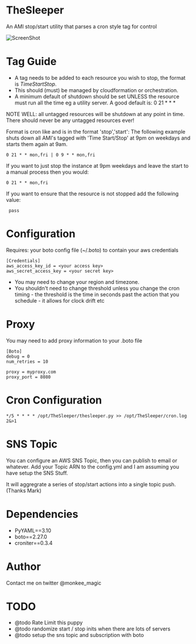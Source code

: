 TheSleeper
==========

An AMI stop/start utility that parses a cron style tag for control

![ScreenShot](https://raw.github.com/monk-ee/TheSleeper/master/images/sleeper.png)

Tag Guide
==========
 + A tag needs to be added to each resource you wish to stop, the format is *TimeStartStop*.
 + This should (must) be managed by cloudformation or orchestration.
 + A minimum default of shutdown should be set UNLESS the resource must run all the time eg a utility server. A good default is: 0 21 * * *


NOTE WELL: all untagged resources will be shutdown at any point in time. There should never be any untagged resources ever!

Format is cron like and is in the format 'stop','start': The following example shuts down all AMI's tagged with 'Time Start/Stop' at 9pm on weekdays and starts them again at 9am.

    0 21 * * mon,fri | 0 9 * * mon,fri



If you want to just stop the instance  at 9pm weekdays and leave the start to a manual process then you would:

    0 21 * * mon,fri

If you want to ensure that the resource is not stopped add the following value:

     pass

Configuration
==========
Requires: your boto config file (~/.boto) to contain your aws credentials

    [Credentials]
    aws_access_key_id = <your access key>
    aws_secret_access_key = <your secret key>

 + You may need to change your region and timezone.
 + You shouldn't need to change threshold unless you change the cron timing -
     the threshold is the time in seconds past the action that you schedule  - it allows for clock drift etc

Proxy
==========
You may need to add proxy information to your .boto file

    [Boto]
    debug = 0
    num_retries = 10

    proxy = myproxy.com
    proxy_port = 8080


Cron Configuration
==========

    */5 * * * * /opt/TheSleeper/thesleeper.py >> /opt/TheSleeper/cron.log 2&>1

SNS Topic
==========
You can configure an AWS SNS Topic, then you can publish to email or whatever.
Add your Topic ARN to the config.yml and I am assuming you have setup the SNS Stuff.

It will aggregrate a series of stop/start actions into a single topic push. (Thanks Mark)


Dependencies
==========
 + PyYAML==3.10
 + boto==2.27.0
 + croniter==0.3.4


Author
==========
Contact me on twitter @monkee_magic

TODO
==========
 + @todo Rate Limit this puppy
 + @todo randomize start / stop inits when there are lots of servers
 + @todo setup the sns topic and subscription with boto